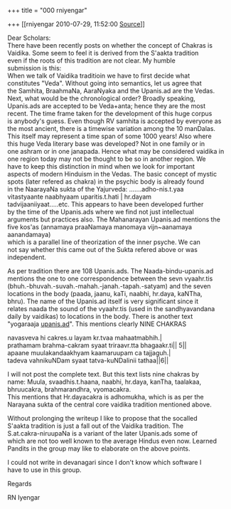 +++
title = "000 rniyengar"

+++
[[rniyengar	2010-07-29, 11:52:00 [Source](https://groups.google.com/g/bvparishat/c/mzuom9kJZs4)]]



Dear Scholars:  
There have been recently posts on whether the concept of Chakras is  
Vaidika. Some seem to feel it is derived from the S'aakta tradition  
even if the roots of this tradition are not clear. My humble  
submission is this:  
When we talk of Vaidika traditioin we have to first decide what  
constitutes "Veda". Without going into semantics, let us agree that  
the Samhita, BraahmaNa, AaraNyaka and the Upanis.ad are the Vedas.  
Next, what would be the chronological order? Broadly speaking,  
Upanis.ads are accepted to be Veda+anta; hence they are the most  
recent. The time frame taken for the development of this huge corpus  
is anybody's guess. Even though RV samhita is accepted by everyone as  
the most ancient, there is a timewise variation among the 10 manDalas.  
This itself may represent a time span of some 1000 years! Also where  
this huge Veda literary base was developed? Not in one family or in  
one ashram or in one janapada. Hence what may be considered vaidika in  
one region today may not be thought to be so in another region. We  
have to keep this distinction in mind when we look for important  
aspects of modern Hinduism in the Vedas. The basic concept of mystic  
spots (later refered as chakra) in the psychic body is already found  
in the NaarayaNa sukta of the Yajurveda: .......adho-nis.t.yaa  
vitastyaante naabhyaam uparitis.t.hati \| hr.dayam  
tadvijaaniiyaat.....etc. This appears to have been developed further  
by the time of the Upanis.ads where we find not just intellectual  
arguments but practices also. The Mahanarayan Upanis.ad mentions the  
five kos'as (annamaya praaNamaya manomaya vijn\~aanamaya aanandamaya)  
which is a parallel line of theorization of the inner psyche. We can  
not say whether this came out of the Sukta refered above or was  
independent.  
  
As per tradition there are 108 Upanis.ads. The Naada-bindu-upanis.ad  
mentions the one to one correspondence between the sevn vyaahr.tis  
(bhuh.-bhuvah.-suvah.-mahah.-janah.-tapah.-satyam) and the seven  
locations in the body (paada, jaanu, kaTi, naabhi, hr.daya, kaNTha,  
bhru). The name of the Upanis.ad itself is very significant since it  
relates naada the sound of the vyaahr.tis (used in the sandhyavandana  
daily by vaidikas) to locations in the body. There is another text  
"yogaraaja [upanis.ad](http://upanis.ad)". This mentions clearly NINE CHAKRAS  
  
navasveva hi cakres.u layam kr.tvaa mahaatmabhih.\|  
prathamam brahma-cakram syaat triraavr.tta bhagaakr.ti\|\| 5\|\|  
apaane muulakandaakhyam kaamaruupam ca tajjaguh.\|  
tadeva vahnikuNDam syaat tatva-kuNDalinii tathaa\|\|6\|\|  
  
I will not post the complete text. But this text lists nine chakras by  
name: Muula, svaadhis.t.haana, naabhi, hr.daya, kanTha, taalakaa,  
bhruucakra, brahmarandhra, vyomacakra.  
This mentions that Hr.dayacakra is adhomukha, which is as per the  
Narayana sukta of the central core vaidika tradition mentioned above.  
  
Without prolonging the writeup I like to propose that the socalled  
S'aakta tradition is just a fall out of the Vaidika tradition. The  
S.at.cakra-niruupaNa is a variant of the later Upanis.ads some of  
which are not too well known to the average Hindus even now. Learned  
Pandits in the group may like to elaborate on the above points.  
  
I could not write in devanagari since I don't know which software I  
have to use in this group.  
  
Regards  
  
RN Iyengar  
  
  

